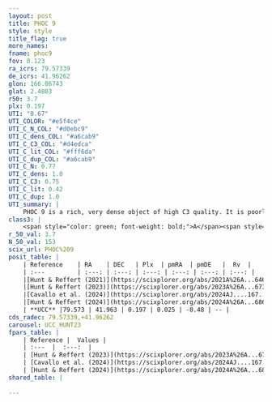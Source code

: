 ```yaml
---
layout: post
title: PHOC 9
style: style
title_flag: true
more_names: 
fname: phoc9
fov: 0.123
ra_icrs: 79.57339
de_icrs: 41.96262
glon: 166.06743
glat: 2.4803
r50: 3.7
plx: 0.197
UTI: "0.67"
UTI_COLOR: "#e5f4ce"
UTI_C_N_COL: "#d0ebc9"
UTI_C_dens_COL: "#a6cab9"
UTI_C_C3_COL: "#d4edca"
UTI_C_lit_COL: "#fff6da"
UTI_C_dup_COL: "#a6cab9"
UTI_C_N: 0.77
UTI_C_dens: 1.0
UTI_C_C3: 0.75
UTI_C_lit: 0.42
UTI_C_dup: 1.0
UTI_summary: |
    PHOC 9 is a rich, very dense object of high C3 quality. It is poorly studied in the literature.
class3: |
    <span style="color: green; font-weight: bold;">A</span><span style="color: #FFC300; font-weight: bold;">B</span>
r_50_val: 3.7
N_50_val: 153
scix_url: PHOC%209
posit_table: |
    | Reference    | RA    | DEC   | Plx  | pmRA  | pmDE   |  Rv  |
    | :---         | :---: | :---: | :---: | :---: | :---: | :---: |
    |[Hunt & Reffert (2021)](https://scixplorer.org/abs/2021A%26A...646A.104H) | 79.589 | 41.994 | 0.199 | 0.134 | -0.452 | -- |
    |[Hunt & Reffert (2023)](https://scixplorer.org/abs/2023A%26A...673A.114H) | 79.587 | 41.935 | 0.192 | 0.059 | -0.484 | -- |
    |[Cavallo et al. (2024)](https://scixplorer.org/abs/2024AJ....167...12C) | 79.578 | 41.992 | 0.192 | -- | -- | -- |
    |[Hunt & Reffert (2024)](https://scixplorer.org/abs/2024A%26A...686A..42H) | 79.587 | 41.935 | 0.192 | 0.059 | -0.484 | -- |
    | **UCC** |79.573 | 41.963 | 0.197 | 0.025 | -0.48 | -- | 
cds_radec: 79.57339,+41.96262
carousel: UCC_HUNT23
fpars_table: |
    | Reference |  Values |
    | :---  |  :---:  |
    | [Hunt & Reffert (2023)](https://scixplorer.org/abs/2023A%26A...673A.114H) | `AV50=2.007, diffAV50=1.995, MOD50=13.117, logAge50=7.583` |
    | [Cavallo et al. (2024)](https://scixplorer.org/abs/2024AJ....167...12C) | `AV50=2.01, dMod50=12.92, logAge50=7.48, [Fe/H]50=0.1` |
    | [Hunt & Reffert (2024)](https://scixplorer.org/abs/2024A%26A...686A..42H) | `MassJ=706.457` |
shared_table: |
    
---
```

